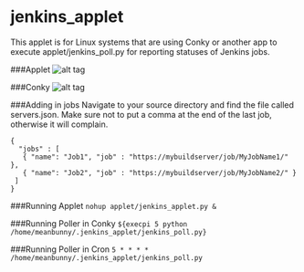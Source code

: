 # jenkins_applet
This applet is for Linux systems that are using Conky or another app 
to execute applet/jenkins_poll.py for reporting statuses of Jenkins jobs.

###Applet
![alt tag](https://github.com/meanbunny/jenkins_applet/blob/master/screenshots/jenkins_applet_ss.png)

###Conky
![alt tag](https://github.com/meanbunny/jenkins_applet/blob/master/screenshots/jenkins_conky_ss.png)

###Adding in jobs
Navigate to your source directory and find the file called servers.json. Make
sure not to put a comma at the end of the last job, otherwise it will complain.
```
{
  "jobs" : [
   { "name": "Job1", "job" : "https://mybuildserver/job/MyJobName1/" },
   { "name": "Job2", "job" : "https://mybuildserver/job/MyJobName2/" }
 ]
}
```

###Running Applet
`nohup applet/jenkins_applet.py &`

###Running Poller in Conky
`${execpi 5 python /home/meanbunny/.jenkins_applet/jenkins_poll.py}`

###Running Poller in Cron
`5 * * * * /home/meanbunny/.jenkins_applet/jenkins_poll.py`

